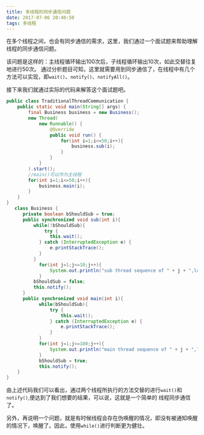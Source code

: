 ```yaml
---
title: 多线程的同步通信问题
date: 2017-07-06 20:40:50
tags: 多线程
---
```

在多个线程之间，也会有同步通信的需求，这里，我们通过一个面试题来帮助理解线程的同步通信问题。

该问题是这样的：主线程循环输出100次后，子线程循环输出10次，如此交替往复地进行50次。
通过分析题目可知，这里就需要用到同步通信了，在线程中有几个方法可以实现，即`wait()`、`notify()`、`notifyAll()`。

<!-- more -->

接下来我们就通过实际的代码来解答这个面试题吧。
``` java
public class TraditionalThreadCommunication {
    public static void main(String[] args) {
		final Business business = new Business();
		new Thread(
			new Runnable() {
				@Override
				public void run() {
					for(int i=1;i<=50;i++){
						business.sub(i);
					}
				}
			}
		).start();
        //main()可以作为主线程
		for(int i=1;i<=50;i++){
			business.main(i);
		}
	}
}
   class Business {
	  private boolean bShouldSub = true;
	  public synchronized void sub(int i){
		  while(!bShouldSub){
			  try {
				this.wait();
			} catch (InterruptedException e) {
				e.printStackTrace();
			}
		  }
			for(int j=1;j<=10;j++){
				System.out.println("sub thread sequence of " + j + ",loop of " + i);
			}
		  bShouldSub = false;
		  this.notify();
	  }
	  public synchronized void main(int i){
		  	while(bShouldSub){
		  		try {
					this.wait();
				} catch (InterruptedException e) {
					e.printStackTrace();
				}
		  	}
			for(int j=1;j<=100;j++){
				System.out.println("main thread sequence of " + j + ",loop of " + i);
			}
			bShouldSub = true;
			this.notify();
	}
}
```
由上述代码我们可以看出，通过两个线程所执行的方法交替的进行`wait()`和`notify()`,便达到了我们想要的结果，可以说，这就是一个简单的
线程同步通信了。

另外，再说明一个问题，就是有时候线程会存在伪唤醒的情况，即没有被通知唤醒的情况下，唤醒了。因此，使用`while()`进行判断更为健壮。